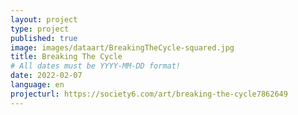 ```yaml
---
layout: project
type: project
published: true
image: images/dataart/BreakingTheCycle-squared.jpg
title: Breaking The Cycle
# All dates must be YYYY-MM-DD format!
date: 2022-02-07
language: en
projecturl: https://society6.com/art/breaking-the-cycle7862649
---
```


